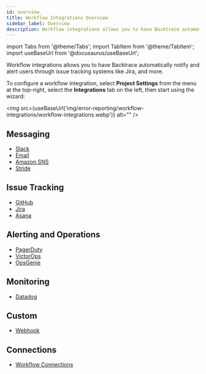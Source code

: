 ```yaml
---
id: overview
title: Workflow Integrations Overview
sidebar_label: Overview
description: Workflow integrations allows you to have Backtrace automatically notify and alert users through issue tracking systems, like JIRA and more.
---
```


import Tabs from '@theme/Tabs';
import TabItem from '@theme/TabItem';
import useBaseUrl from '@docusaurus/useBaseUrl';

Workflow integrations allows you to have Backtrace automatically notify and alert users through issue tracking systems like Jira, and more.

To configure a workflow integration, select **Project Settings** from the menu at the top-right, select the **Integrations** tab on the left, then start using the wizard:

<img src={useBaseUrl('img/error-reporting/workflow-integrations/workflow-integrations.webp')} alt="" />

## Messaging

- [Slack](/error-reporting/workflow-integrations/messaging/slack/)
- [Email](/error-reporting/workflow-integrations/messaging/email/)
- [Amazon SNS](/error-reporting/workflow-integrations/messaging/amazon-sns/)
- [Stride](/error-reporting/workflow-integrations/messaging/stride/)

## Issue Tracking

- [GitHub](/error-reporting/workflow-integrations/issue-tracking/github/)
- [Jira](/error-reporting/workflow-integrations/issue-tracking/jira/)
- [Asana](/error-reporting/workflow-integrations/issue-tracking/asana/)

## Alerting and Operations

- [PagerDuty](/error-reporting/workflow-integrations/alerting-ops/pagerduty/)
- [VictorOps](/error-reporting/workflow-integrations/alerting-ops/victorops/)
- [OpsGenie](/error-reporting/workflow-integrations/alerting-ops/opsgenie/)

## Monitoring

- [Datadog](/error-reporting/workflow-integrations/monitoring/datadog/)

## Custom

- [Webhook](/error-reporting/workflow-integrations/webhook/)

## Connections

- [Workflow Connections](/error-reporting/project-setup/connections/)
